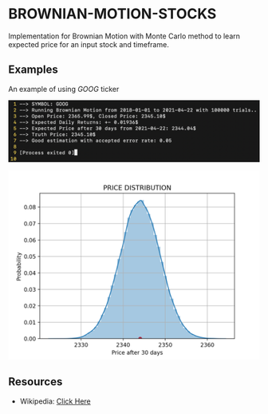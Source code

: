 # BROWNIAN-MOTION-STOCKS
Implementation for Brownian Motion with Monte Carlo method to learn expected price for an input stock and timeframe.


## Examples
An example of using _GOOG_ ticker

![linr](examples/GOOG.png)

![linr](examples/price_distribution.png)


## Resources
- Wikipedia: [Click Here](https://en.wikipedia.org/wiki/Geometric_Brownian_motion)
